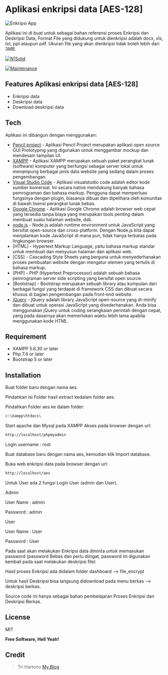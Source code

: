 # Aplikasi enkripsi data [AES-128]

![Enkripsi App](https://github.com/novri3h/aplikasi-enkripsi-data-AES-128/assets/25641359/353e7962-19b4-425f-9851-e8204be9822c)


Aplikasi ini di buat untuk sebagai bahan referensi proses Enkripsi dan Deskripsi Data, Format File yang didukung untuk dienkripsi adalah docx, xls, txt, ppt ataupun pdf. Ukuran file yang akan dienkripsi tidak boleh lebih dari 3MB.

[![N|Solid](https://cldup.com/dTxpPi9lDf.thumb.png)](https://nodesource.com/products/nsolid)

[![Maintenance](https://img.shields.io/badge/Maintained%3F-yes-green.svg)](https://github.com/novri3h/aplikasi-enkripsi-data-AES-128/graphs/commit-activity)

## Features Aplikasi enkripsi data [AES-128]

- Enkripsi data
- Deskripsi data
- Download deskripsi data

## Tech

Aplikasi ini dibangun dengan menggunakan:

- [Pencil project](https://pencil.evolus.vn) - Aplikasi Pencil Project merupakan aplikasi open source GUI Prototyping yang digunakan untuk menggambar mockup dan mendesain tampilan UI.
- [XAMPP](https://www.apachefriends.org/download.html) - Aplikasi XAMPP merupakan sebuah paket perangkat lunak (software) komputer yang berfungsi sebagai server lokal untuk menampung berbagai jenis data website yang sedang dalam proses pengembangan.
- [Visual Studio Code](https://code.visualstudio.com/download) - Aplikasi visualstudio code adalah editor kode sumber komersial. Ini secara native mendukung banyak bahasa pemrograman dan bahasa markup. Pengguna dapat memperluas fungsinya dengan plugin, biasanya dibuat dan dipelihara oleh komunitas di bawah lisensi perangkat lunak bebas.
- [Google Chrome](https://www.google.com/chrome) - Aplikasi Google Chrome adalah browser web cepat yang tersedia tanpa biaya yang merupakan tools penting dalam membuat suatu halaman website, dsb.
- [node.js] - Node.js adalah runtime environment untuk JavaScript yang bersifat open-source dan cross-platform. Dengan Node.js kita dapat menjalankan kode JavaScript di mana pun, tidak hanya terbatas pada lingkungan browser.
- [HTML] - Hypertext Markup Language, yaitu bahasa markup standar untuk membuat dan menyusun halaman dan aplikasi web.
- [CSS] - Cascading Style Sheets yang berguna untuk menyederhanakan proses pembuatan website dengan mengatur elemen yang tertulis di bahasa markup.
- [PHP] - PHP (Hypertext Preprocessor) adalah sebuah bahasa pemrograman server side scripting yang bersifat open source.
- [Bootstrap] - Bootstrap merupakan sebuah library atau kumpulan dari berbagai fungsi yang terdapat di framework CSS dan dibuat secara khusus di bagian pengembangan pada front-end website.
- [jQuery] - jQuery adalah library JavaScript open-source yang di-minify dan dibuat untuk operasi JavaScript yang disederhanakan. Anda bisa menggunakan jQuery untuk coding serangkaian perintah dengan cepat, yang pada dasarnya akan memerlukan waktu lebih lama apabila menggunakan kode HTML.

## Requirement

- XAMPP 5.6.30 or later
- Php 7.4 or later
- Bootstrap 5 or later

## Installation

Buat folder baru dengan nama aes.

Pindahkan isi Folder hasil extract kedalam folder aes.

Pindahkan Folder aes ke dalam folder:
```sh
c:\Xampp\htdocs\
```

Start apache dan Mysql pada XAMPP
Akses pada browser dengan url:
```sh
http://localhost/phpmyadmin
```
Login username : root

Buat database baru dengan nama aes, kemudian klik Import database.

Buka web enkripsi data pada browser dengan url:
```sh
http://localhost/aes
```

Untuk User ada 2 fungsi Login User (admin dan User).

Admin

User Name : admin

Password  : admin

User

User Name : User

Password  : User

Pada saat akan melakukan Enkripsi data diminta untuk memasukan password (password Bebas dan perlu diingat, password ini digunakan kembali pada saat melakukan deskripsi file) 

Hasil proses Enkripsi ada didalam folder dashboard --> file_encrypt

Untuk hasil Deskripsi bisa langsung didownload pada menu berkas --> deskripsi berkas.

Source code ini hanya sebagai bahan pembelajaran Proses Enkripsi dan Deskripsi Berkas.

## License

MIT

**Free Software, Hell Yeah!**

[//]: # (These are reference links used in the body of this note and get stripped out when the markdown processor does its job. There is no need to format nicely because it shouldn't be seen. Thanks SO - http://stackoverflow.com/questions/4823468/store-comments-in-markdown-syntax)

   [dill]: <https://github.com/joemccann/dillinger>
   [git-repo-url]: <https://github.com/joemccann/dillinger.git>
   [john gruber]: <http://daringfireball.net>
   [df1]: <http://daringfireball.net/projects/markdown/>
   [markdown-it]: <https://github.com/markdown-it/markdown-it>
   [Ace Editor]: <http://ace.ajax.org>
   [node.js]: <http://nodejs.org>
   [Twitter Bootstrap]: <http://twitter.github.com/bootstrap/>
   [jQuery]: <http://jquery.com>
   [@tjholowaychuk]: <http://twitter.com/tjholowaychuk>
   [express]: <http://expressjs.com>
   [AngularJS]: <http://angularjs.org>
   [Gulp]: <http://gulpjs.com>

   [PlDb]: <https://github.com/joemccann/dillinger/tree/master/plugins/dropbox/README.md>
   [PlGh]: <https://github.com/joemccann/dillinger/tree/master/plugins/github/README.md>
   [PlGd]: <https://github.com/joemccann/dillinger/tree/master/plugins/googledrive/README.md>
   [PlOd]: <https://github.com/joemccann/dillinger/tree/master/plugins/onedrive/README.md>
   [PlMe]: <https://github.com/joemccann/dillinger/tree/master/plugins/medium/README.md>
   [PlGa]: <https://github.com/RahulHP/dillinger/blob/master/plugins/googleanalytics/README.md>

## Credit
> Tri Hartono [My Blog](https://bit.ly/M-UMKM)
